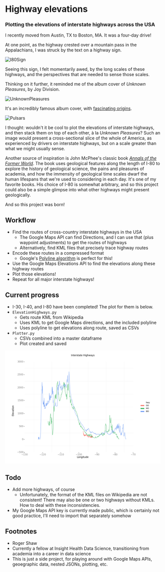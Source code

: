 
# Highway elevations

### Plotting the elevations of interstate highways across the USA

I recently moved from Austin, TX to Boston, MA. It was a four-day drive!

At one point, as the highway crested over a mountain pass in the Appalachians, I was struck by the text on a highway sign.

![I80Sign](https://upload.wikimedia.org/wikipedia/commons/3/3e/I80_Highest_Point.jpg)

Seeing this sign, I felt momentarily awed, by the long scales of these highways, and the perspectives that are needed to sense those scales.

Thinking on it further, it reminded me of the album cover of *Unknown Pleasures*, by Joy Division.

![UnknownPleasures](https://upload.wikimedia.org/wikipedia/en/7/70/Unknown_Pleasures_Joy_Division_LP_sleeve.jpg)

It's an incredibly famous album cover, with [fascinating origins](https://blogs.scientificamerican.com/sa-visual/pop-culture-pulsar-origin-story-of-joy-division-s-unknown-pleasures-album-cover-video/).

![Pulsars](https://blogs.scientificamerican.com/blogs/assets/sa-visual/Image/pulsar_trio.jpg)

I thought: wouldn't it be cool to plot the elevations of interstate highways, and then stack them on top of each other, à la *Unknown Pleasures*? Such an image would present a cross-sectional slice of the whole of America, as experienced by drivers on interstate highways, but on a scale greater than what we might usually sense.

Another source of inspiration is John McPhee's classic book [*Annals of the Former World*](https://en.wikipedia.org/wiki/Annals_of_the_Former_World). The book uses geological features along the length of I-80 to explore the history of geological science, the pains and pleasures of academia, and how the immensity of geological time scales dwarf the human lifespans that we're used to considering in each day. It's one of my favorite books. His choice of I-80 is somewhat arbitrary, and so this project could also be a simple glimpse into what other highways might present geologically.

And so this project was born!

## Workflow

* Find the routes of cross-country interstate highways in the USA
    * The Google Maps API can find Directions, and I can use that (plus waypoint adjustments) to get the routes of highways
    * Alternatively, find KML files that precisely trace highway routes
* Encode these routes in a compressed format
    * Google's [Polyline algorithm](https://developers.google.com/maps/documentation/utilities/polylinealgorithm) is perfect for this!
* Use the Google Maps Elevations API to find the elevations along these highway routes
* Plot those elevations!
* Repeat for all major interstate highways!

## Current progress

* I-30, I-40, and I-80 have been completed! The plot for them is below.
* `ElevationHighways.py`
    * Gets route KML from Wikipedia
    * Uses KML to get Google Maps directions, and the included polyline
    * Uses polyline to get elevations along route, saved as CSVs
* `Plotter.py`
    * CSVs combined into a master dataframe
    * Plot created and saved

![Interstate Highways Plot](allplot.png)

## Todo

* Add more highways, of course
    * Unfortunately, the format of the KML files on Wikipedia are not consistent! There may also be one or two highways without KMLs. How to deal with these inconsistencies.
* My Google Maps API key is currently made public, which is certainly not good practice, I'll need to import that separately somehow

## Footnotes

* Roger Shaw
* Currently a fellow at Insight Health Data Science, transitioning from academia into a career in data science
* This is just a side project, for playing around with Google Maps APIs, geoegraphic data, nested JSONs, plotting, etc.
